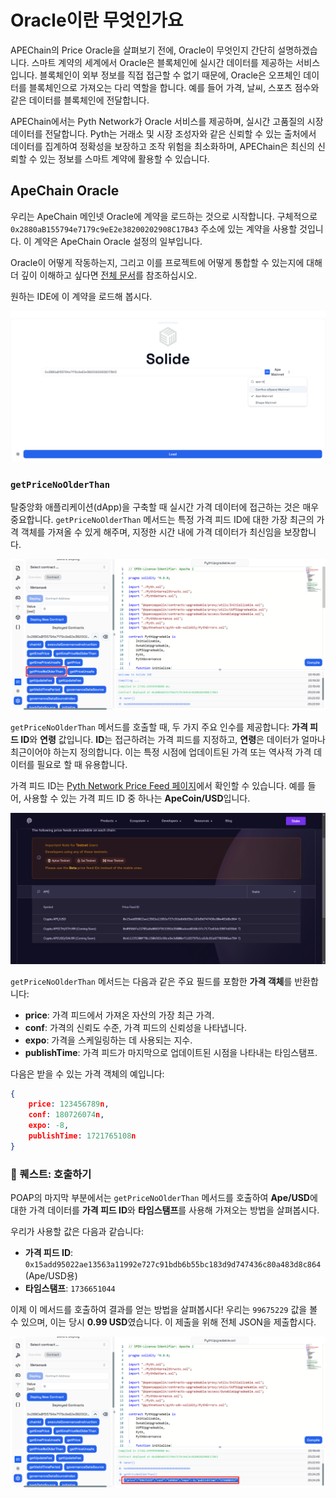 # Oracle이란 무엇인가요

APEChain의 Price Oracle을 살펴보기 전에, Oracle이 무엇인지 간단히 설명하겠습니다. 스마트 계약의 세계에서 Oracle은 블록체인에 실시간 데이터를 제공하는 서비스입니다. 블록체인이 외부 정보를 직접 접근할 수 없기 때문에, Oracle은 오프체인 데이터를 블록체인으로 가져오는 다리 역할을 합니다. 예를 들어 가격, 날씨, 스포츠 점수와 같은 데이터를 블록체인에 전달합니다.

APEChain에서는 Pyth Network가 Oracle 서비스를 제공하며, 실시간 고품질의 시장 데이터를 전달합니다. Pyth는 거래소 및 시장 조성자와 같은 신뢰할 수 있는 출처에서 데이터를 집계하여 정확성을 보장하고 조작 위험을 최소화하며, APEChain은 최신의 신뢰할 수 있는 정보를 스마트 계약에 활용할 수 있습니다.

## ApeChain Oracle

우리는 ApeChain 메인넷 Oracle에 계약을 로드하는 것으로 시작합니다. 구체적으로 `0x2880aB155794e7179c9eE2e38200202908C17B43` 주소에 있는 계약을 사용할 것입니다. 이 계약은 ApeChain Oracle 설정의 일부입니다.

Oracle이 어떻게 작동하는지, 그리고 이를 프로젝트에 어떻게 통합할 수 있는지에 대해 더 깊이 이해하고 싶다면 [전체 문서](https://docs.apechain.com/oracles)를 참조하십시오.

원하는 IDE에 이 계약을 로드해 봅시다.

![](https://raw.githubusercontent.com/POLearn/build-on-apechain/refs/heads/master/content/assets/images/oracle_load.png)

### `getPriceNoOlderThan`

탈중앙화 애플리케이션(dApp)을 구축할 때 실시간 가격 데이터에 접근하는 것은 매우 중요합니다. `getPriceNoOlderThan` 메서드는 특정 가격 피드 ID에 대한 가장 최근의 가격 객체를 가져올 수 있게 해주며, 지정한 시간 내에 가격 데이터가 최신임을 보장합니다.

![](https://raw.githubusercontent.com/POLearn/build-on-apechain/refs/heads/master/content/assets/images/oracle_method.png)

`getPriceNoOlderThan` 메서드를 호출할 때, 두 가지 주요 인수를 제공합니다: **가격 피드 ID**와 **연령** 값입니다. **ID**는 접근하려는 가격 피드를 지정하고, **연령**은 데이터가 얼마나 최근이어야 하는지 정의합니다. 이는 특정 시점에 업데이트된 가격 또는 역사적 가격 데이터를 필요로 할 때 유용합니다.

가격 피드 ID는 [Pyth Network Price Feed 페이지](https://www.pyth.network/developers/price-feed-ids)에서 확인할 수 있습니다. 예를 들어, 사용할 수 있는 가격 피드 ID 중 하나는 **ApeCoin/USD**입니다.

![](https://raw.githubusercontent.com/POLearn/build-on-apechain/refs/heads/master/content/assets/images/pyth_id.png)

`getPriceNoOlderThan` 메서드는 다음과 같은 주요 필드를 포함한 **가격 객체**를 반환합니다:

- **price**: 가격 피드에서 가져온 자산의 가장 최근 가격.
- **conf**: 가격의 신뢰도 수준, 가격 피드의 신뢰성을 나타냅니다.
- **expo**: 가격을 스케일링하는 데 사용되는 지수.
- **publishTime**: 가격 피드가 마지막으로 업데이트된 시점을 나타내는 타임스탬프.

다음은 받을 수 있는 가격 객체의 예입니다:

```json
{
    price: 123456789n,
    conf: 180726074n,
    expo: -8,
    publishTime: 1721765108n
}
```

### 🚀 퀘스트: 호출하기

POAP의 마지막 부분에서는 `getPriceNoOlderThan` 메서드를 호출하여 **Ape/USD**에 대한 가격 데이터를 **가격 피드 ID**와 **타임스탬프**를 사용해 가져오는 방법을 살펴봅시다.

우리가 사용할 값은 다음과 같습니다:

- **가격 피드 ID**: `0x15add95022ae13563a11992e727c91bdb6b55bc183d9d747436c80a483d8c864` (Ape/USD용)
- **타임스탬프**: `1736651044`

이제 이 메서드를 호출하여 결과를 얻는 방법을 살펴봅시다! 우리는 `99675229` 값을 볼 수 있으며, 이는 당시 **0.99 USD**였습니다. 이 제출을 위해 전체 JSON을 제출합시다.

![](https://raw.githubusercontent.com/POLearn/build-on-apechain/refs/heads/master/content/assets/images/oracle_result.png)